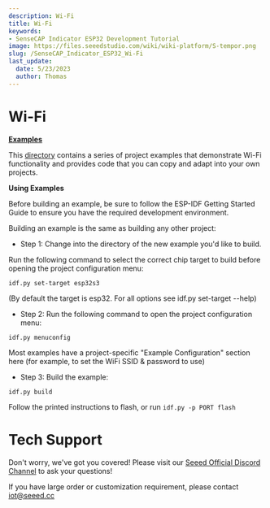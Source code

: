 ```yaml
---
description: Wi-Fi
title: Wi-Fi
keywords:
- SenseCAP Indicator ESP32 Development Tutorial
image: https://files.seeedstudio.com/wiki/wiki-platform/S-tempor.png
slug: /SenseCAP_Indicator_ESP32_Wi-Fi
last_update:
  date: 5/23/2023
  author: Thomas
---
```

# **Wi-Fi**






[**Examples**](https://github.com/espressif/esp-idf/tree/master/examples/wifi)

This [directory](https://github.com/espressif/esp-idf/tree/master/examples/wifi) contains a series of project examples that demonstrate Wi-Fi functionality and provides code that you can copy and adapt into your own projects.

**Using Examples**

Before building an example, be sure to follow the ESP-IDF Getting Started Guide to ensure you have the required development environment.

Building an example is the same as building any other project:

- Step 1: Change into the directory of the new example you'd like to build.

Run the following command to select the correct chip target to build before opening the project configuration menu:

`idf.py set-target esp32s3`

(By default the target is esp32. For all options see idf.py set-target --help)

- Step 2: Run the following command to open the project configuration menu:

`idf.py menuconfig`

Most examples have a project-specific "Example Configuration" section here (for example, to set the WiFi SSID & password to use)

- Step 3: Build the example:

`idf.py build`

Follow the printed instructions to flash, or run
`idf.py -p PORT flash`




# **Tech Support**

Don't worry, we've got you covered! Please visit our [Seeed Official Discord Channel](https://discord.gg/sensecap) to ask your questions!

If you have large order or customization requirement, please contact iot@seeed.cc
